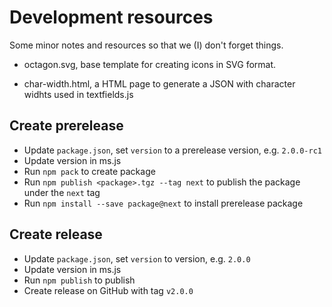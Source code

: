 # Development resources

Some minor notes and resources so that we (I) don't forget things.

- octagon.svg, base template for creating icons in SVG format.

- char-width.html, a HTML page to generate a JSON with character widhts used in textfields.js

## Create prerelease

- Update `package.json`, set `version` to a prerelease version, e.g. `2.0.0-rc1`
- Update version in ms.js
- Run `npm pack` to create package
- Run `npm publish <package>.tgz --tag next` to publish the package under the `next` tag
- Run `npm install --save package@next` to install prerelease package

## Create release

- Update `package.json`, set `version` to version, e.g. `2.0.0`
- Update version in ms.js
- Run `npm publish` to publish
- Create release on GitHub with tag `v2.0.0`

